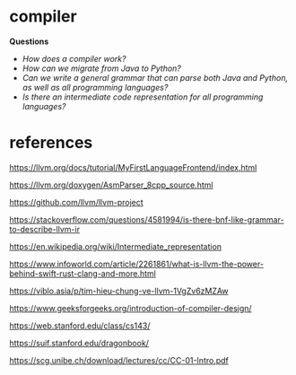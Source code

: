 # compiler

**Questions**  
- *How does a compiler work?*  
- *How can we migrate from Java to Python?*  
- *Can we write a general grammar that can parse both Java and Python, as well as all programming languages?*  
- *Is there an intermediate code representation for all programming languages?*  

# references

https://llvm.org/docs/tutorial/MyFirstLanguageFrontend/index.html

https://llvm.org/doxygen/AsmParser_8cpp_source.html

https://github.com/llvm/llvm-project

https://stackoverflow.com/questions/4581994/is-there-bnf-like-grammar-to-describe-llvm-ir

https://en.wikipedia.org/wiki/Intermediate_representation

https://www.infoworld.com/article/2261861/what-is-llvm-the-power-behind-swift-rust-clang-and-more.html

https://viblo.asia/p/tim-hieu-chung-ve-llvm-1VgZv6zMZAw

https://www.geeksforgeeks.org/introduction-of-compiler-design/

https://web.stanford.edu/class/cs143/

https://suif.stanford.edu/dragonbook/

https://scg.unibe.ch/download/lectures/cc/CC-01-Intro.pdf
